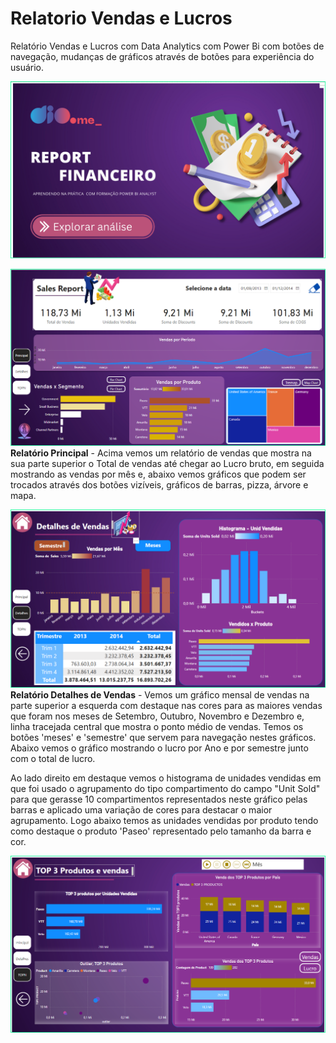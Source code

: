 # Relatorio Vendas e Lucros
Relatório Vendas e Lucros com Data Analytics com Power Bi com botões de navegação, mudanças de gráficos através de botões para experiência do usuário.

![Capa](https://github.com/FlavioFMBorges/Relatorio_Vendas_Lucros/blob/main/imagens/1_capa.png)  
  
![Página Principal](https://github.com/FlavioFMBorges/Relatorio_Vendas_Lucros/blob/main/imagens/2_principal.png)  
**Relatório Principal** - Acima vemos um relatório de vendas que mostra na sua parte superior o Total de vendas até chegar ao Lucro bruto, em seguida mostrando as vendas por mês e, abaixo vemos gráficos que podem ser trocados através dos botões vizíveis, gráficos de barras, pizza, árvore e mapa.  

![Página Detalhes](https://github.com/FlavioFMBorges/Relatorio_Vendas_Lucros/blob/main/imagens/3_detalhes.png)
**Relatório Detalhes de Vendas** - Vemos um gráfico mensal de vendas na parte superior a esquerda com destaque nas cores para as maiores vendas que foram nos meses de Setembro, Outubro, Novembro e Dezembro e, linha tracejada central que mostra o ponto médio de vendas. Temos os botões 'meses' e 'semestre' que servem para navegação nestes gráficos. Abaixo vemos o gráfico mostrando o lucro por Ano e por semestre junto com o total de lucro.  

Ao lado direito em destaque vemos o histograma de unidades vendidas em que foi usado o agrupamento do tipo compartimento do campo "Unit Sold" para que gerasse 10 compartimentos representados neste gráfico pelas barras e aplicado uma variação de cores para destacar o maior agrupamento. Logo abaixo temos as unidades vendidas por produto tendo como destaque o produto 'Paseo' representado pelo tamanho da barra e cor.

![Página TOPN](https://github.com/FlavioFMBorges/Relatorio_Vendas_Lucros/blob/main/imagens/4_TOPN.png)
